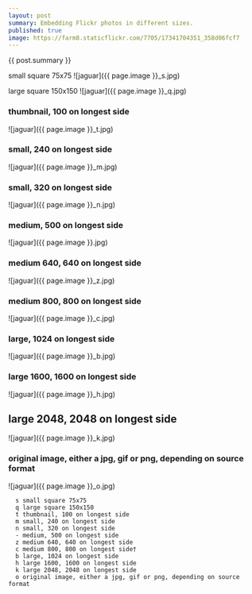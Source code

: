 ```yaml
---
layout: post
summary: Embedding Flickr photos in different sizes.
published: true
image: https://farm8.staticflickr.com/7705/17341704351_358d06fcf7
---
```


{{ post.summary }}

small square 75x75
![jaguar]({{ page.image }}_s.jpg)

large square 150x150
![jaguar]({{ page.image }}_q.jpg)

### thumbnail, 100 on longest side
![jaguar]({{ page.image }}_t.jpg)

### small, 240 on longest side
![jaguar]({{ page.image }}_m.jpg)

### small, 320 on longest side 
![jaguar]({{ page.image }}_n.jpg)

### medium, 500 on longest side
![jaguar]({{ page.image }}.jpg)

### medium 640, 640 on longest side
![jaguar]({{ page.image }}_z.jpg)

### medium 800, 800 on longest side 
![jaguar]({{ page.image }}_c.jpg)

### large, 1024 on longest side 
![jaguar]({{ page.image }}_b.jpg)
  
### large 1600, 1600 on longest side 
![jaguar]({{ page.image }}_h.jpg)
  
## large 2048, 2048 on longest side 
![jaguar]({{ page.image }}_k.jpg)
  
### original image, either a jpg, gif or png, depending on source format 
![jaguar]({{ page.image }}_o.jpg)
  
```
  s	small square 75x75
  q	large square 150x150
  t	thumbnail, 100 on longest side
  m	small, 240 on longest side
  n	small, 320 on longest side
  -	medium, 500 on longest side
  z	medium 640, 640 on longest side
  c medium 800, 800 on longest side†
  b	large, 1024 on longest side
  h	large 1600, 1600 on longest side
  k	large 2048, 2048 on longest side
  o	original image, either a jpg, gif or png, depending on source format
```
